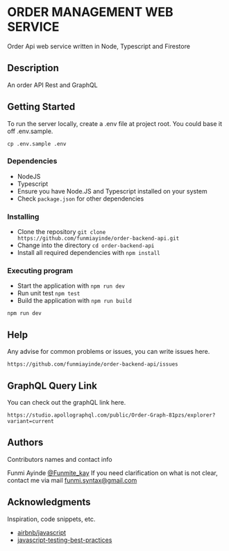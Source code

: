 # ORDER MANAGEMENT WEB SERVICE

Order Api web service written in Node, Typescript and Firestore

## Description

An order API Rest and GraphQL 

## Getting Started
To run the server locally, create a .env file at project root. You could base it off .env.sample.

```shell
cp .env.sample .env
```
### Dependencies

* NodeJS
* Typescript
* Ensure you have Node.JS and Typescript installed on your system
* Check `package.json` for other dependencies

### Installing

* Clone the repository `git clone  https://github.com/funmiayinde/order-backend-api.git`
* Change into the directory `cd order-backend-api`
* Install all required dependencies with `npm install`

### Executing program

* Start the application with `npm run dev`
* Run unit test `npm test`
* Build the application with `npm run build`
```
npm run dev
```

## Help

Any advise for common problems or issues, you can write issues here.
```
https://github.com/funmiayinde/order-backend-api/issues
```
## GraphQL Query Link

You can check out the graphQL link here.
```
https://studio.apollographql.com/public/Order-Graph-81pzs/explorer?variant=current
```

## Authors

Contributors names and contact info

 Funmi Ayinde
[@Funmite_kay](https://twitter.com/Funmite_kay)
If you need clarification on what is not clear, contact me via mail [funmi.syntax@gmail.com](mailto:funmi.syntax@gmail.com)

## Acknowledgments
Inspiration, code snippets, etc.
* [airbnb/javascript](https://github.com/airbnb/javascript)
* [javascript-testing-best-practices](https://github.com/goldbergyoni/javascript-testing-best-practices)